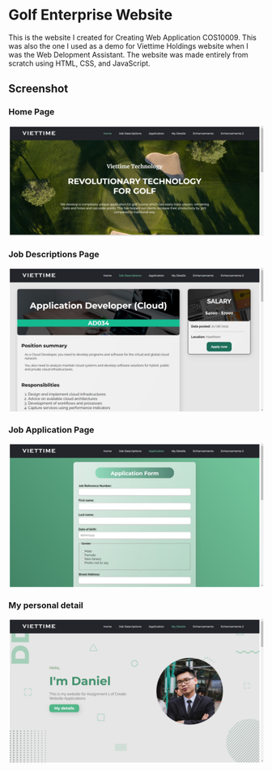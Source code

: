 # Golf Enterprise Website
This is the website I created for Creating Web Application COS10009. This was also the one I used as a demo for Viettime Holdings website when I was the Web Delopment Assistant.
The website was made entirely from scratch using HTML, CSS, and JavaScript.
 
## Screenshot
### Home Page
![Screenshot](screenshots/capture_1.jpg)

### Job Descriptions Page
![Screenshot](screenshots/capture_2.jpg)

### Job Application Page
![Screenshot](screenshots/capture_3.jpg)

### My personal detail
![Screenshot](screenshots/capture_4.jpg)
